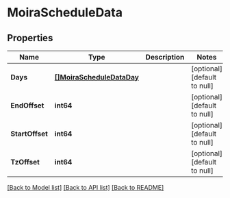 # MoiraScheduleData

## Properties
Name | Type | Description | Notes
------------ | ------------- | ------------- | -------------
**Days** | [**[]MoiraScheduleDataDay**](moira.ScheduleDataDay.md) |  | [optional] [default to null]
**EndOffset** | **int64** |  | [optional] [default to null]
**StartOffset** | **int64** |  | [optional] [default to null]
**TzOffset** | **int64** |  | [optional] [default to null]

[[Back to Model list]](../README.md#documentation-for-models) [[Back to API list]](../README.md#documentation-for-api-endpoints) [[Back to README]](../README.md)

